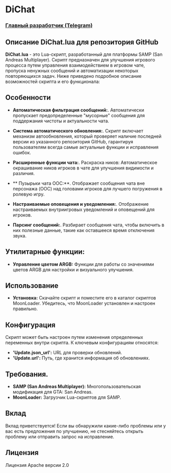 # DiChat

### [Главный разработчик (Telegram)](https://t.me/lisowsky)

## Описание DiChat.lua для репозитория GitHub

**DiChat.lua** - это Lua-скрипт, разработанный для платформы SAMP (San Andreas Multiplayer). Скрипт предназначен для улучшения игрового процесса путем управления взаимодействием в игровом чате, пропуска ненужных сообщений и автоматизации некоторых повторяющихся задач. Ниже приведено подробное описание возможностей скрипта и его функционала:

## Особенности

- **Автоматическая фильтрация сообщений:**.
Автоматически пропускает предопределенные "мусорные" сообщения для поддержания чистоты и актуальности чата.

- **Система автоматического обновления:**.
Скрипт включает механизм автообновления, который проверяет наличие последней версии из указанного репозитория GitHub, гарантируя пользователям всегда самые актуальные функции и исправления ошибок.

- **Расширенные функции чата:**.
Раскраска ников: Автоматическое окрашивание ников игроков в чате для улучшения видимости и различия.

- ** Пузырьки чата OOC:**.
Отображает сообщения чата вне персонажа (OOC) над головами игроков для лучшего погружения в ролевую игру.

- **Настраиваемые оповещения и уведомления:**.
Отображение настраиваемых внутриигровых уведомлений и оповещений для игроков.

- **Парсинг сообщений:**.
Разбирает сообщения чата, чтобы включить в них полезные данные, такие как оставшееся время отключения звука.

## Утилитарные функции:

- **Управление цветом ARGB:**
Функции для работы со значениями цветов ARGB для настройки и визуального улучшения. 

## Использование

- **Установка:**
Скачайте скрипт и поместите его в каталог скриптов MoonLoader.
Убедитесь, что MoonLoader установлен и настроен правильно.

## Конфигурация

Скрипт может быть настроен путем изменения определенных переменных внутри скрипта. К ключевым конфигурациям относятся:

- **'Update.json_url':** URL для проверки обновлений.
- **'Update.url':** Путь, где хранится информация об обновлениях.

## Требования.

- **SAMP (San Andreas Multiplayer):** Многопользовательская модификация для GTA: San Andreas.
- **MoonLoader:** Загрузчик Lua-скриптов для SAMP.

## Вклад

Вклад приветствуется! Если вы обнаружили какие-либо проблемы или у вас есть предложения по улучшению, не стесняйтесь открыть проблему или отправить запрос на исправление.

## Лицензия

Лицензия Apache версии 2.0
